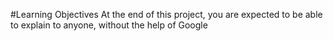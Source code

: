 #Learning Objectives
At the end of this project, you are expected to be able to explain to anyone, without the help of Google
